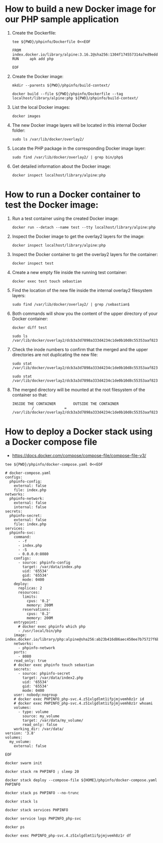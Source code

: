 # How to build a new Docker image for our PHP sample application

1. Create the Dockerfile:

    ```
    tee ${PWD}/phpinfo/Dockerfile 0<<EOF
    
    FROM    index.docker.io/library/alpine:3.16.2@sha256:1304f174557314a7ed9eddb4eab12fed12cb0cd9809e4c28f29af86979a3c870
    RUN     apk add php
    
    EOF
    ```
1. Create the Docker image:

    ```
    mkdir --parents ${PWD}/phpinfo/build-context/
    
    docker build --file ${PWD}/phpinfo/Dockerfile --tag localhost/library/alpine:php ${PWD}/phpinfo/build-context/
    ```
1. List the local Docker images:

    ```
    docker images
    ```
1. The new Docker image layers will be located in this internal Docker folder:

    ```
    sudo ls /var/lib/docker/overlay2/
    ```
1. Locate the PHP package in the corresponding Docker image layer:

    ```
    sudo find /var/lib/docker/overlay2/ | grep bin/php$
    ```
1. Get detailed information about the Docker image:

    ```
    docker inspect localhost/library/alpine:php
    ```
# How to run a Docker container to test the Docker image:

1. Run a test container using the created Docker image:
    ```
    docker run --detach --name test --tty localhost/library/alpine:php
    ```
1. Inspect the Docker image to get the overlay2 layers for the image:

    ```
    docker inspect localhost/library/alpine:php
    ```
1. Inspect the Docker container to get the overlay2 layers for the container:    

    ```
    docker inspect test
    ```
1. Create a new empty file inside the running test container:

    ```
    docker exec test touch sebastian
    ```
1. Find the location of the new file inside the internal overlay2 filesystem layers:

    ```
    sudo find /var/lib/docker/overlay2/ | grep /sebastian$
    ```
1. Both commands will show you the content of the upper directory of your Docker container:

    ```
    docker diff test
    
    sudo ls /var/lib/docker/overlay2/dcb3a3d7898a333d4234c1de0b10d8c55353aaf8237507aaa937965a7a2461b6/diff
    ```
1. Check the inode numbers to confirm that the merged and the upper directories are not duplicating the new file:

    ```
    sudo stat /var/lib/docker/overlay2/dcb3a3d7898a333d4234c1de0b10d8c55353aaf8237507aaa937965a7a2461b6/diff/sebastian
    
    sudo stat /var/lib/docker/overlay2/dcb3a3d7898a333d4234c1de0b10d8c55353aaf8237507aaa937965a7a2461b6/merged/sebastian
    ```
1. The merged directory will be mounted at the root filesystem of the container so that:

    ```
    INSIDE THE CONTAINER        OUTSIDE THE CONTAINER
             /              =   /var/lib/docker/overlay2/dcb3a3d7898a333d4234c1de0b10d8c55353aaf8237507aaa937965a7a2461b6/merged/
    ```
# How to deploy a Docker stack using a Docker compose file

* https://docs.docker.com/compose/compose-file/compose-file-v3/

```
tee ${PWD}/phpinfo/docker-compose.yaml 0<<EOF

# docker-compose.yaml
configs:
  phpinfo-config:
    external: false
    file: index.php
networks:
  phpinfo-network:
    external: false
    internal: false
secrets:
  phpinfo-secret:
    external: false
    file: index.php
services:
  phpinfo-svc:
    command:
      - -f
      - index.php
      - -S
      - 0.0.0.0:8080
    configs:
      - source: phpinfo-config
        target: /var/data/index.php
        uid: '65534'
        gid: '65534'
        mode: 0400
    deploy:
      replicas: 2
      resources:
        limits:
          cpus: '0.2'
          memory: 200M
        reservations:
          cpus: '0.2'
          memory: 200M
    entrypoint:
      # docker exec phpinfo which php
      - /usr/local/bin/php
    image: index.docker.io/library/php:alpine@sha256:ab23b416d86aec450ee7b75727f6bbec272edc2764a1b6fad13bc2823c59bb6b
    networks:
      - phpinfo-network
    ports:
      - 8080
    read_only: true
    # docker exec phpinfo touch sebastian
    secrets:
      - source: phpinfo-secret
        target: /var/data/index2.php
        uid: '65534'
        gid: '65534'
        mode: 0400
    user: nobody:nogroup
    # docker exec PHPINFO_php-svc.4.z51xlgdlmt1ifpjmjvemh8z1r id
    # docker exec PHPINFO_php-svc.4.z51xlgdlmt1ifpjmjvemh8z1r whoami
    volumes:
      - type: volume
        source: my_volume
        target: /var/data/my_volume/
        read_only: false
    working_dir: /var/data/
version: '3.8'
volumes:
  my_volume:
    external: false
    
EOF
```
```
docker swarm init

docker stack rm PHPINFO ; sleep 20

docker stack deploy --compose-file ${HOME}/phpinfo/docker-compose.yaml PHPINFO

docker stack ps PHPINFO --no-trunc

docker stack ls

docker stack services PHPINFO

docker service logs PHPINFO_php-svc

docker ps

docker exec PHPINFO_php-svc.4.z51xlgdlmt1ifpjmjvemh8z1r df
```
